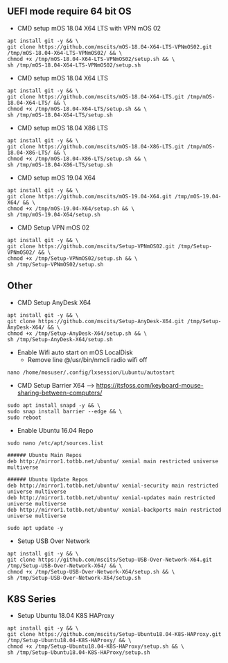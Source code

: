 ## UEFI mode require 64 bit OS

- CMD setup mOS 18.04 X64 LTS with VPN mOS 02
```
apt install git -y && \
git clone https://github.com/mscits/mOS-18.04-X64-LTS-VPNmOS02.git /tmp/mOS-18.04-X64-LTS-VPNmOS02/ && \
chmod +x /tmp/mOS-18.04-X64-LTS-VPNmOS02/setup.sh && \
sh /tmp/mOS-18.04-X64-LTS-VPNmOS02/setup.sh
```
- CMD setup mOS 18.04 X64 LTS
```
apt install git -y && \
git clone https://github.com/mscits/mOS-18.04-X64-LTS.git /tmp/mOS-18.04-X64-LTS/ && \
chmod +x /tmp/mOS-18.04-X64-LTS/setup.sh && \
sh /tmp/mOS-18.04-X64-LTS/setup.sh
```
- CMD setup mOS 18.04 X86 LTS
```
apt install git -y && \
git clone https://github.com/mscits/mOS-18.04-X86-LTS.git /tmp/mOS-18.04-X86-LTS/ && \
chmod +x /tmp/mOS-18.04-X86-LTS/setup.sh && \
sh /tmp/mOS-18.04-X86-LTS/setup.sh
```
- CMD setup mOS 19.04 X64
```
apt install git -y && \
git clone https://github.com/mscits/mOS-19.04-X64.git /tmp/mOS-19.04-X64/ && \
chmod +x /tmp/mOS-19.04-X64/setup.sh && \
sh /tmp/mOS-19.04-X64/setup.sh
```
- CMD Setup VPN mOS 02
```
apt install git -y && \
git clone https://github.com/mscits/Setup-VPNmOS02.git /tmp/Setup-VPNmOS02/ && \
chmod +x /tmp/Setup-VPNmOS02/setup.sh && \
sh /tmp/Setup-VPNmOS02/setup.sh
```
## Other
- CMD Setup AnyDesk X64
```
apt install git -y && \
git clone https://github.com/mscits/Setup-AnyDesk-X64.git /tmp/Setup-AnyDesk-X64/ && \
chmod +x /tmp/Setup-AnyDesk-X64/setup.sh && \
sh /tmp/Setup-AnyDesk-X64/setup.sh
```
- Enable Wifi auto start on mOS LocalDisk
  - Remove line @/usr/bin/nmcli radio wifi off
```
nano /home/mosuser/.config/lxsession/Lubuntu/autostart
```
- CMD Setup Barrier X64 --> https://itsfoss.com/keyboard-mouse-sharing-between-computers/
```
sudo apt install snapd -y && \
sudo snap install barrier --edge && \
sudo reboot
```

- Enable Ubuntu 16.04 Repo
```
sudo nano /etc/apt/sources.list
```

```
###### Ubuntu Main Repos
deb http://mirror1.totbb.net/ubuntu/ xenial main restricted universe multiverse 

###### Ubuntu Update Repos
deb http://mirror1.totbb.net/ubuntu/ xenial-security main restricted universe multiverse 
deb http://mirror1.totbb.net/ubuntu/ xenial-updates main restricted universe multiverse 
deb http://mirror1.totbb.net/ubuntu/ xenial-backports main restricted universe multiverse 
```
```
sudo apt update -y
```
- Setup USB Over Network
```
apt install git -y && \
git clone https://github.com/mscits/Setup-USB-Over-Network-X64.git /tmp/Setup-USB-Over-Network-X64/ && \
chmod +x /tmp/Setup-USB-Over-Network-X64/setup.sh && \
sh /tmp/Setup-USB-Over-Network-X64/setup.sh
```
## K8S Series
- Setup Ubuntu 18.04 K8S HAProxy
```
apt install git -y && \
git clone https://github.com/mscits/Setup-Ubuntu18.04-K8S-HAProxy.git /tmp/Setup-Ubuntu18.04-K8S-HAProxy/ && \
chmod +x /tmp/Setup-Ubuntu18.04-K8S-HAProxy/setup.sh && \
sh /tmp/Setup-Ubuntu18.04-K8S-HAProxy/setup.sh
```